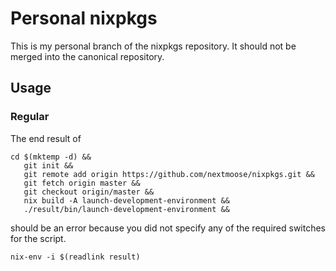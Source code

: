 # Personal nixpkgs

This is my personal branch of the nixpkgs repository.
It should not be merged into the canonical repository.

## Usage

### Regular

The end result of
```
cd $(mktemp -d) &&
   git init &&
   git remote add origin https://github.com/nextmoose/nixpkgs.git &&
   git fetch origin master &&
   git checkout origin/master &&
   nix build -A launch-development-environment &&
   ./result/bin/launch-development-environment &&
```
should be an error because you did not specify any of the required
switches for the script.

```
nix-env -i $(readlink result)
```